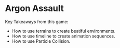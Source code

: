 # Argon Assault

Key Takeaways from this game:

- How to use terrains to create beatiful environments.
- How to use timeline to create animation sequences.
- How to use Particle Collision.


      
